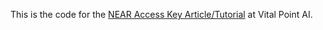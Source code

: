 This is the code for the [NEAR Access Key Article/Tutorial](https://vitalpoint.ai/understanding-near-keys/) at Vital Point AI.